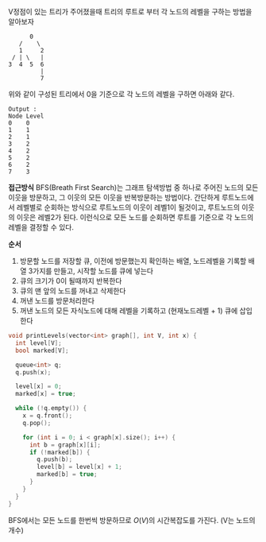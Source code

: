 V정점이 있는 트리가 주어졌을때 트리의 루트로 부터 각 노드의 레벨을 구하는 방법을 알아보자

```
      0
   /    \
   1     2
 / | \   |
3  4  5  6
         |
         7
```

위와 같이 구성된 트리에서 0을 기준으로 각 노드의 레벨을 구하면 아래와 같다.

```
Output :
Node Level
0    0
1    1
2    1
3    2
4    2
5    2
6    2
7    3
```

**접근방식**
BFS(Breath First Search)는 그래프 탐색방법 중 하나로 주어진 노드의 모든 이웃을 방문하고, 그 이웃의 모든 이웃을 반복방문하는 방법이다. 
간단하게 루트노드에서 레벨별로 순회하는 방식으로 루트노드의 이웃이 레벨1이 될것이고, 루트노드의 이웃의 이웃은 레벨2가 된다. 이런식으로 모든 노드를 순회하면 루트를 기준으로 각 노드의 레벨을 결정할 수 있다.

**순서**
1. 방문할 노드를 저장할 큐, 이전에 방문했는지 확인하는 배열, 노드레벨을 기록할 배열 3가지를 만들고, 시작할 노드를 큐에 넣는다
2. 큐의 크기가 0이 될때까지 반복한다
3. 큐의 맨 앞의 노드를 꺼내고 삭제한다
4. 꺼낸 노드를 방문처리한다
5. 꺼낸 노드의 모든 자식노드에 대해 레벨을 기록하고 (현재노드레벨 + 1) 큐에 삽입한다

```cpp
void printLevels(vector<int> graph[], int V, int x) {
  int level[V];
  bool marked[V];

  queue<int> q;
  q.push(x);

  level[x] = 0;
  marked[x] = true;

  while (!q.empty()) {
    x = q.front();
    q.pop();

    for (int i = 0; i < graph[x].size(); i++) {
      int b = graph[x][i];
      if (!marked[b]) {
        q.push(b);
        level[b] = level[x] + 1;
        marked[b] = true;
      }
    }
  }
}
```

BFS에서는 모든 노드를 한번씩 방문하므로 $O(V)$의 시간복잡도를 가진다. (V는 노드의 개수)